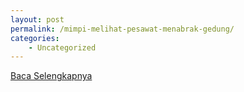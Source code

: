 ```yaml
---
layout: post
permalink: /mimpi-melihat-pesawat-menabrak-gedung/
categories:
    - Uncategorized
---
```


[Baca Selengkapnya](/09)